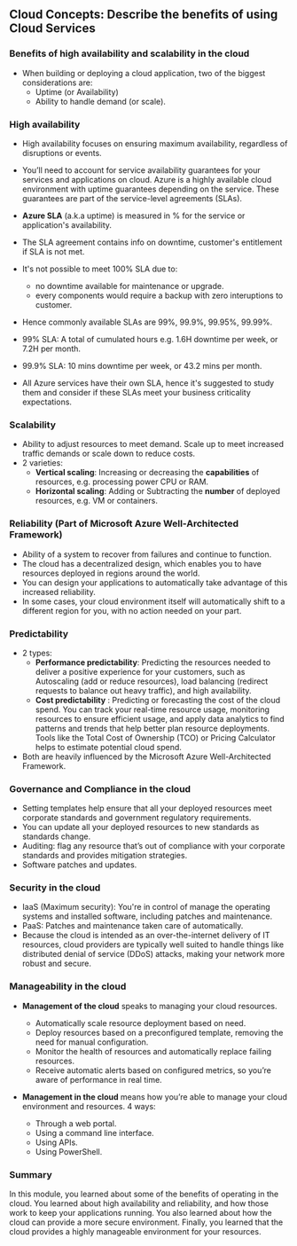 ## Cloud Concepts: Describe the benefits of using Cloud Services

### Benefits of high availability and scalability in the cloud
* When building or deploying a cloud application, two of the biggest considerations are:
    - Uptime (or Availability) 
    - Ability to handle demand (or scale).

### High availability
- High availability focuses on ensuring maximum availability, regardless of disruptions or events.
- You’ll need to account for service availability guarantees for your services and applications on cloud. Azure is a highly available cloud environment with uptime guarantees depending on the service. These guarantees are part of the service-level agreements (SLAs).

- **Azure SLA** (a.k.a uptime) is measured in % for the service or application's availability. 
- The SLA agreement contains info on downtime, customer's entitlement if SLA is not met.
- It's not possible to meet 100% SLA due to:
    - no downtime available for maintenance or upgrade.
    - every components would require a backup with zero interuptions to customer.
- Hence commonly available SLAs are 99%, 99.9%, 99.95%, 99.99%.
- 99% SLA: A total of cumulated hours e.g. 1.6H downtime per week, or 7.2H per month.
- 99.9% SLA: 10 mins downtime per week, or 43.2 mins per month.
- All Azure services have their own SLA, hence it's suggested to study them and consider if these SLAs meet your business criticality expectations.

### Scalability
- Ability to adjust resources to meet demand. Scale up to meet increased traffic demands or scale down to reduce costs.
- 2 varieties: 
    - **Vertical scaling**: Increasing or decreasing the **capabilities** of resources, e.g. processing power CPU or RAM.
    - **Horizontal scaling**: Adding or Subtracting the **number** of deployed resources, e.g. VM or containers.

### Reliability (Part of Microsoft Azure Well-Architected Framework)
- Ability of a system to recover from failures and continue to function.
- The cloud has a decentralized design, which enables you to have resources deployed in regions around the world.
- You can design your applications to automatically take advantage of this increased reliability. 
- In some cases, your cloud environment itself will automatically shift to a different region for you, with no action needed on your part.

### Predictability
- 2 types: 
    - **Performance predictability**: Predicting the resources needed to deliver a positive experience for your customers, such as Autoscaling (add or reduce resources), load balancing (redirect requests to balance out heavy traffic), and high availability.
    - **Cost predictability** : Predicting or forecasting the cost of the cloud spend. You can track your real-time resource usage, monitoring resources to ensure efficient usage, and apply data analytics to find patterns and trends that help better plan resource deployments. Tools like the Total Cost of Ownership (TCO) or Pricing Calculator helps to estimate potential cloud spend.
- Both are heavily influenced by the Microsoft Azure Well-Architected Framework.

### Governance and Compliance in the cloud
- Setting templates help ensure that all your deployed resources meet corporate standards and government regulatory requirements.
- You can update all your deployed resources to new standards as standards change.
- Auditing: flag any resource that’s out of compliance with your corporate standards and provides mitigation strategies.
- Software patches and updates.

### Security in the cloud
- IaaS (Maximum security): You're in control of manage the operating systems and installed software, including patches and maintenance.
- PaaS: Patches and maintenance taken care of automatically.
- Because the cloud is intended as an over-the-internet delivery of IT resources, cloud providers are typically well suited to handle things like distributed denial of service (DDoS) attacks, making your network more robust and secure.

### Manageability in the cloud
- **Management of the cloud** speaks to managing your cloud resources. 
    - Automatically scale resource deployment based on need.
    - Deploy resources based on a preconfigured template, removing the need for manual configuration.
    - Monitor the health of resources and automatically replace failing resources.
    - Receive automatic alerts based on configured metrics, so you’re aware of performance in real time.

- **Management in the cloud** means how you’re able to manage your cloud environment and resources. 4 ways:
    - Through a web portal.
    - Using a command line interface.
    - Using APIs.
    - Using PowerShell.

### Summary
In this module, you learned about some of the benefits of operating in the cloud. You learned about high availability and reliability, and how those work to keep your applications running. You also learned about how the cloud can provide a more secure environment. Finally, you learned that the cloud provides a highly manageable environment for your resources.

